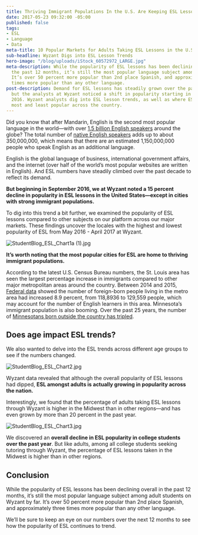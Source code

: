 ```yaml
---
title: Thriving Immigrant Populations In the U.S. Are Keeping ESL Lessons Alive
date: 2017-05-23 09:32:00 -05:00
published: false
tags:
- ESL
- Language
- Data
meta-title: 10 Popular Markets for Adults Taking ESL Lessons in the U.S.
sub-headline: Wyzant Digs into ESL Lesson Trends
hero-image: "/blog/uploads/iStock_60572972_LARGE.jpg"
meta-description: While the popularity of ESL lessons has been declining overall in
  the past 12 months, it’s still the most popular language subject among adult students.
  It’s over 50 percent more popular than 2nd place Spanish, and approximately three
  times more popular than any other language.
post-description: Demand for ESL lessons has steadily grown over the past decade,
  but the analysts at Wyzant noticed a shift in popularity starting in the fall of
  2016. Wyzant analysts dig into ESL lesson trends, as well as where ESL lessons are
  most and least popular across the country.
---
```


Did you know that after Mandarin, English is the second most popular language in the world—with over [1.5 billion English speakers](https://blog.esl-languages.com/blog/learn-languages/english/english-language-global-number-one/) around the globe? The total number of [native English speakers](https://en.wikipedia.org/wiki/List_of_countries_by_English-speaking_population) adds up to about 350,000,000, which means that there are an estimated 1,150,000,000 people who speak English as an additional language.

English is the global language of business, international government affairs, and the internet (over half of the world’s most popular websites are written in English). And ESL numbers have steadily climbed over the past decade to reflect its demand.

**But beginning in September 2016, we at Wyzant noted a 15 percent decline in popularity in ESL lessons in the United States—except in cities with strong immigrant populations.**

To dig into this trend a bit further, we examined the popularity of ESL lessons compared to other subjects on our platform across our major markets. These findings uncover the locales with the highest and lowest popularity of ESL from May 2016 - April 2017 at Wyzant.

![StudentBlog_ESL_Chart1a (1).jpg](/blog/uploads/StudentBlog_ESL_Chart1a%20(1).jpg)

**It’s worth noting that the most popular cities for ESL are home to thriving immigrant populations.**

According to the latest U.S. Census Bureau numbers, the St. Louis area has seen the largest percentage increase in immigrants compared to other major metropolitan areas around the country. Between 2014 and 2015, [Federal data](http://www.kmov.com/story/33158944/st-louis-leads-nation-in-growing-immigrant-population) showed the number of foreign-born people living in the metro area had increased 8.9 percent, from 118,8936 to 129,559 people, which may account for the number of English learners in this area. Minnesota’s immigrant population is also booming. Over the past 25 years, the number of [Minnesotans born outside the country has tripled](https://www.minnpost.com/new-americans/2015/10/who-are-minnesota-s-new-americans-heres-what-data-tell-us).

## Does age impact ESL trends?

We also wanted to delve into the ESL trends across different age groups to see if the numbers changed.

![StudentBlog_ESL_Chart2.jpg](/blog/uploads/StudentBlog_ESL_Chart2.jpg)

Wyzant data revealed that although the overall popularity of ESL lessons had dipped, **ESL amongst adults is actually growing in popularity across the nation.**

Interestingly, we found that the percentage of adults taking ESL lessons through Wyzant is higher in the Midwest than in other regions—and has even grown by more than 20 percent in the past year.

![StudentBlog_ESL_Chart3.jpg](/blog/uploads/StudentBlog_ESL_Chart3.jpg)

We discovered an **overall decline in ESL popularity in college students over the past year**. But like adults, among all college students seeking tutoring through Wyzant, the percentage of ESL lessons taken in the Midwest is higher than in other regions.

## Conclusion

While the popularity of ESL lessons has been declining overall in the past 12 months, it’s still the most popular language subject among adult students on Wyzant by far. It’s over 50 percent more popular than 2nd place Spanish, and approximately three times more popular than any other language.

We’ll be sure to keep an eye on our numbers over the next 12 months to see how the popularity of ESL continues to trend.
